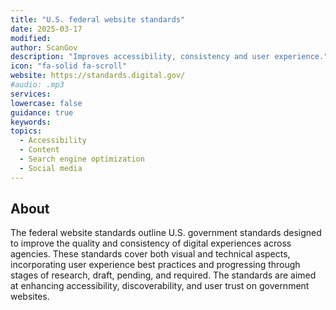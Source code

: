 ```yaml
---
title: "U.S. federal website standards"
date: 2025-03-17
modified: 
author: ScanGov
description: "Improves accessibility, consistency and user experience."
icon: "fa-solid fa-scroll"
website: https://standards.digital.gov/
#audio: .mp3
services: 
lowercase: false
guidance: true
keywords: 
topics:
  - Accessibility
  - Content
  - Search engine optimization
  - Social media
---
```


## About

The federal website standards outline U.S. government standards designed to improve the quality and consistency of digital experiences across agencies. These standards cover both visual and technical aspects, incorporating user experience best practices and progressing through stages of research, draft, pending, and required. The standards are aimed at enhancing accessibility, discoverability, and user trust on government websites.